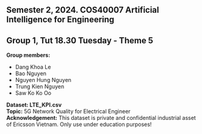 ## Semester 2, 2024. COS40007 Artificial Intelligence for Engineering
## Group 1, Tut 18.30 Tuesday - Theme 5

**Group members:**
- Dang Khoa Le
- Bao Nguyen
- Nguyen Hung Nguyen
- Trung Kien Nguyen
- Saw Ko Ko Oo

**Dataset: LTE_KPI.csv**  
**Topic:** 5G Network Quality for Electrical Engineer  
**Acknowledgement:** This dataset is private and confidential industrial asset of Ericsson Vietnam. Only use under education purposes!
